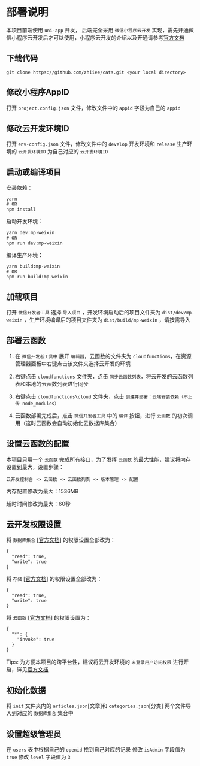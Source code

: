 # 部署说明

本项目前端使用 `uni-app` 开发， 后端完全采用 `微信小程序云开发` 实现，需先开通微信小程序云开发后才可以使用，小程序云开发的介绍以及开通请参考[官方文档](https://developers.weixin.qq.com/miniprogram/dev/wxcloud/basis/getting-started.html)

## 下载代码

```
git clone https://github.com/zhiiee/cats.git <your local directory>
```

## 修改小程序AppID

打开 `project.config.json` 文件，修改文件中的 `appid` 字段为自己的 `appid`

## 修改云开发环境ID

打开 `env-config.json` 文件，修改文件中的 `develop` 开发环境和 `release` 生产环境的 `云开发环境ID` 为自己对应的 `云开发环境ID`

## 启动或编译项目

安装依赖：
```
yarn
# OR
npm install
```

启动开发环境：
```
yarn dev:mp-weixin
# OR
npm run dev:mp-weixin
```

编译生产环境：
```
yarn build:mp-weixin
# OR
npm run build:mp-weixin
```

## 加载项目

打开 `微信开发者工具` 选择 `导入项目` ，开发环境启动后的项目文件夹为 `dist/dev/mp-weixin` ，生产环境编译后的项目文件夹为 `dist/build/mp-weixin` ，请按需导入

## 部署云函数

1. 在 `微信开发者工具中` 展开 `编辑器`，云函数的文件夹为 `cloudfunctions`，在资源管理器面板中右键点击该文件夹选择云开发的环境

2. 右键点击 `cloudfunctions` 文件夹，点击 `同步云函数列表`，将云开发的云函数列表和本地的云函数列表进行同步

3. 右键点击 `cloudfunctions\cloud` 文件夹，点击 `创建并部署：云端安装依赖（不上传 node_modules）`

4. 云函数部署完成后，点击 `微信开发者工具` 中的 `编译` 按钮，进行 `云函数` 的初次调用（这时云函数会自动初始化云数据库集合）

## 设置云函数的配置

本项目只用一个 `云函数` 完成所有接口，为了发挥 `云函数` 的最大性能，建议将内存设置到最大，设置步骤：
```
云开发控制台 -> 云函数 -> 云函数列表 -> 版本管理 -> 配置
```

内存配置修改为最大：1536MB

超时时间修改为最大：60秒

## 云开发权限设置

将 `数据库集合` [[官方文档](https://developers.weixin.qq.com/miniprogram/dev/wxcloud/guide/database/security-rules.html)] 的权限设置全部改为：
```
{
  "read": true,
  "write": true
}
```

将 `存储` [[官方文档](https://developers.weixin.qq.com/miniprogram/dev/wxcloud/guide/storage/security-rules.html)] 的权限设置全部改为：
```
{
  "read": true,
  "write": true
}
```

将 `云函数` [[官方文档](https://developers.weixin.qq.com/miniprogram/dev/wxcloud/guide/functions/security-rules.html)] 的权限设置为：
```
{
  "*": {
    "invoke": true
  }
}
```

Tips: 为方便本项目的跨平台性，建议将云开发环境的 `未登录用户访问权限` 进行开启，详见[官方文档](https://developers.weixin.qq.com/miniprogram/dev/wxcloud/basis/identityless.html)

## 初始化数据

将 `init` 文件夹内的 `articles.json`[文章]和 `categories.json`[分类] 两个文件导入到对应的 `数据库集合` 集合中

## 设置超级管理员

在 `users` 表中根据自己的 `openid` 找到自己对应的记录 修改 `isAdmin` 字段值为 `true` 修改 `level` 字段值为 `3`

